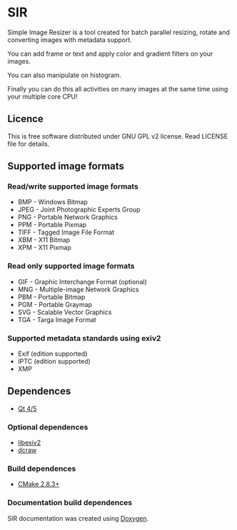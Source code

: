 # SIR

Simple Image Resizer is a tool created for batch parallel resizing, rotate
and converting images with metadata support.

You can add frame or text and apply color and gradient filters on your images.

You can also manipulate on histogram.

Finally you can do this all activities on many images at the same time using
your multiple core CPU!


## Licence

This is free software distributed under GNU GPL v2 license.
Read LICENSE file for details.



## Supported image formats


### Read/write supported image formats

* BMP  - Windows Bitmap
* JPEG - Joint Photographic Experts Group
* PNG  - Portable Network Graphics
* PPM  - Portable Pixmap
* TIFF - Tagged Image File Format
* XBM  - X11 Bitmap
* XPM  - X11 Pixmap


### Read only supported image formats

* GIF  - Graphic Interchange Format (optional)
* MNG  - Multiple-image Network Graphics
* PBM  - Portable Bitmap
* PGM  - Portable Graymap
* SVG  - Scalable Vector Graphics
* TGA  - Targa Image Format


### Supported metadata standards using exiv2

* Exif (edition supported)
* IPTC (edition supported)
* XMP



## Dependences

* [Qt 4/5](http://qt-project.org/)


### Optional dependences

* [libexiv2](http://exiv2.org/)
* [dcraw](http://www.cybercom.net/~dcoffin/dcraw/)


### Build dependences

* [CMake 2.8.3+](http://www.cmake.org/)


### Documentation build dependences

SIR documentation was created using [Doxygen](http://www.stack.nl/~dimitri/doxygen/).
